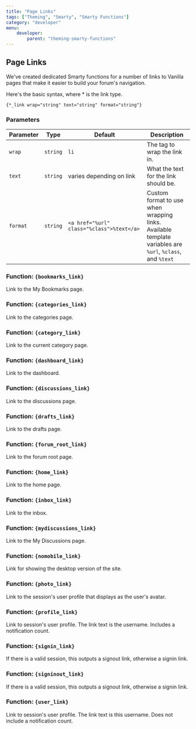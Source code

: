 ```yaml
---
title: "Page Links"
tags: ["Theming", "Smarty", "Smarty Functions"]
category: "developer"
menu:
    developer:
        parent: "theming-smarty-functions"
---
```


## Page Links

We've created dedicated Smarty functions for a number of links to Vanilla pages that make it easier to build your forum's navigation.

Here's the basic syntax, where * is the link type.

```
{*_link wrap="string" text="string" format="string"}
```

### Parameters

Parameter | Type      | Default                                    | Description
---       | ---       | ---                                        | ---
`wrap`    | `string`  | `li`                                       | The tag to wrap the link in.
`text`    | `string`  | varies depending on link                   | What the text for the link should be.
`format`  | `string`  | `<a href="%url" class="%class">%text</a>`  | Custom format to use when wrapping links. Available template variables are `%url`, `%class`, and `%text`

### Function: `{bookmarks_link}`

Link to the My Bookmarks page.

### Function: `{categories_link}`

Link to the categories page.

### Function: `{category_link}`

Link to the current category page.

### Function: `{dashboard_link}`

Link to the dashboard.

### Function: `{discussions_link}`

Link to the discussions page.

### Function: `{drafts_link}`

Link to the drafts page.

### Function: `{forum_root_link}`

Link to the forum root page.

### Function: `{home_link}`

Link to the home page.

### Function: `{inbox_link}`

Link to the inbox.

### Function: `{mydiscussions_link}`

Link to the My Discussions page.

### Function: `{nomobile_link}`

Link for showing the desktop version of the site.

### Function: `{photo_link}`

Link to the session's user profile that displays as the user's avatar.

### Function: `{profile_link}`

Link to session's user profile. The link text is the username. Includes a notification count.

### Function: `{signin_link}`

If there is a valid session, this outputs a signout link, otherwise a signin link.

### Function: `{signinout_link}`

If there is a valid session, this outputs a signout link, otherwise a signin link.

### Function: `{user_link}`

Link to session's user profile. The link text is this username. Does not include a notification count.

